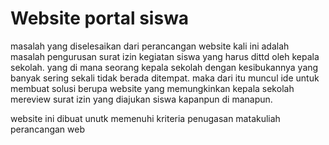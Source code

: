 # Website portal siswa
masalah yang diselesaikan dari perancangan website kali ini adalah masalah pengurusan surat izin kegiatan siswa yang harus dittd oleh kepala sekolah.
yang di mana seorang kepala sekolah dengan kesibukannya yang banyak sering sekali tidak berada ditempat.
maka dari itu muncul ide untuk membuat  solusi berupa website yang memungkinkan kepala sekolah mereview surat izin yang diajukan siswa kapanpun di manapun.

website ini dibuat unutk memenuhi kriteria penugasan matakuliah perancangan web 
